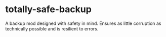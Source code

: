 totally-safe-backup
===================

A backup mod designed with safety in mind. Ensures as little corruption as technically possible and is resilient to errors.

